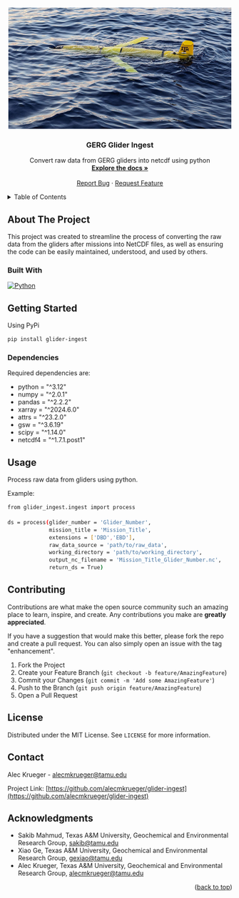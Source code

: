 <a id="readme-top"></a>

<!-- PROJECT LOGO -->
<br />
<div align="center">
  <a href="https://github.com/alecmkrueger/glider-ingest">
    <img src="https://github.com/alecmkrueger/project_images/blob/main/TAMU-GERG-Glider.jpg?raw=true" alt="Logo" width="500" height="272">
  </a>

<h3 align="center">GERG Glider Ingest</h3>

  <p align="center">
    Convert raw data from GERG gliders into netcdf using python
    <br />
    <a href="https://github.com/alecmkrueger/glider-ingest"><strong>Explore the docs »</strong></a>
    <br />
    <br />
    <a href="https://github.com/alecmkrueger/glider-ingest/issues/new?labels=bug&template=bug-report---.md">Report Bug</a>
    ·
    <a href="https://github.com/alecmkrueger/glider-ingest/issues/new?labels=enhancement&template=feature-request---.md">Request Feature</a>
  </p>
</div>



<!-- TABLE OF CONTENTS -->
<details>
  <summary>Table of Contents</summary>
  <ol>
    <li>
      <a href="#about-the-project">About The Project</a>
      <ul>
        <li><a href="#built-with">Built With</a></li>
      </ul>
    </li>
    <li>
      <a href="#getting-started">Getting Started</a>
      <ul>
        <li><a href="#dependencies">Dependencies</a></li>
        <li><a href="#installation">Installation</a></li>
      </ul>
    </li>
    <li><a href="#usage">Usage</a></li>
    <li><a href="#contributing">Contributing</a></li>
    <li><a href="#license">License</a></li>
    <li><a href="#contact">Contact</a></li>
    <li><a href="#acknowledgments">Acknowledgments</a></li>
  </ol>
</details>



<!-- ABOUT THE PROJECT -->
## About The Project

This project was created to streamline the process of converting the raw data from the gliders after missions into NetCDF files, 
as well as ensuring the code can be easily maintained, understood, and used by others.



### Built With

[![Python][Python]][Python-url]



<!-- GETTING STARTED -->
## Getting Started

Using PyPi
```sh
pip install glider-ingest
```

### Dependencies

Required dependencies are:
* python = "^3.12"
* numpy = "^2.0.1"
* pandas = "^2.2.2"
* xarray = "^2024.6.0"
* attrs = "^23.2.0"
* gsw = "^3.6.19"
* scipy = "^1.14.0"
* netcdf4 = "^1.7.1.post1"


<!-- USAGE EXAMPLES -->
## Usage

Process raw data from gliders using python.

Example:

```sh
from glider_ingest.ingest import process

ds = process(glider_number = 'Glider_Number',
             mission_title = 'Mission_Title',
             extensions = ['DBD','EBD'],
             raw_data_source = 'path/to/raw_data',
             working_directory = 'path/to/working_directory',
             output_nc_filename = 'Mission_Title_Glider_Number.nc',
             return_ds = True)
```


<!-- CONTRIBUTING -->
## Contributing

Contributions are what make the open source community such an amazing place to learn, inspire, and create. Any contributions you make are **greatly appreciated**.

If you have a suggestion that would make this better, please fork the repo and create a pull request. You can also simply open an issue with the tag "enhancement".

1. Fork the Project
2. Create your Feature Branch (`git checkout -b feature/AmazingFeature`)
3. Commit your Changes (`git commit -m 'Add some AmazingFeature'`)
4. Push to the Branch (`git push origin feature/AmazingFeature`)
5. Open a Pull Request



<!-- LICENSE -->
## License

Distributed under the MIT License. See `LICENSE` for more information.



<!-- CONTACT -->
## Contact

Alec Krueger - alecmkrueger@tamu.edu

Project Link: [https://github.com/alecmkrueger/glider-ingest](https://github.com/alecmkrueger/glider-ingest)



<!-- ACKNOWLEDGMENTS -->
## Acknowledgments

* Sakib Mahmud, Texas A&M University, Geochemical and Environmental Research Group, sakib@tamu.edu
* Xiao Ge, Texas A&M University, Geochemical and Environmental Research Group, gexiao@tamu.edu
* Alec Krueger, Texas A&M University, Geochemical and Environmental Research Group, alecmkrueger@tamu.edu

<p align="right">(<a href="#readme-top">back to top</a>)</p>



<!-- MARKDOWN LINKS & IMAGES -->
<!-- https://www.markdownguide.org/basic-syntax/#reference-style-links -->
[contributors-shield]: https://img.shields.io/github/contributors/alecmkrueger/glider-ingest.svg?style=for-the-badge
[contributors-url]: https://github.com/alecmkrueger/glider-ingest/graphs/contributors
[forks-shield]: https://img.shields.io/github/forks/alecmkrueger/glider-ingest.svg?style=for-the-badge
[forks-url]: https://github.com/alecmkrueger/glider-ingest/network/members
[stars-shield]: https://img.shields.io/github/stars/alecmkrueger/glider-ingest.svg?style=for-the-badge
[stars-url]: https://github.com/alecmkrueger/glider-ingest/stargazers
[issues-shield]: https://img.shields.io/github/issues/alecmkrueger/glider-ingest.svg?style=for-the-badge
[issues-url]: https://github.com/alecmkrueger/glider-ingest/issues
[license-shield]: https://img.shields.io/github/license/alecmkrueger/glider-ingest.svg?style=for-the-badge
[license-url]: https://github.com/alecmkrueger/glider-ingest/LICENSE
[linkedin-shield]: https://img.shields.io/badge/-LinkedIn-black.svg?style=for-the-badge&logo=linkedin&colorB=555
[linkedin-url]: https://linkedin.com/in/aleckrueger
[Python]: https://img.shields.io/badge/python-000000?&logo=python
[Python-url]: https://www.python.org/